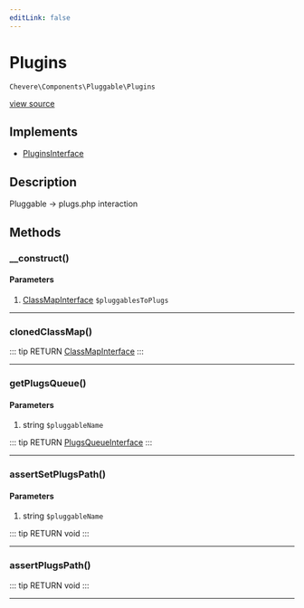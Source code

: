 ```yaml
---
editLink: false
---
```


# Plugins

`Chevere\Components\Pluggable\Plugins`

[view source](https://github.com/chevere/chevere/blob/master/src/Chevere/Components/Pluggable/Plugins.php)

## Implements

- [PluginsInterface](../../Interfaces/Pluggable/PluginsInterface.md)

## Description

Pluggable -> plugs.php interaction

## Methods

### __construct()

#### Parameters

1. [ClassMapInterface](../../Interfaces/ClassMap/ClassMapInterface.md) `$pluggablesToPlugs`

---

### clonedClassMap()

::: tip RETURN
[ClassMapInterface](../../Interfaces/ClassMap/ClassMapInterface.md)
:::

---

### getPlugsQueue()

#### Parameters

1. string `$pluggableName`

::: tip RETURN
[PlugsQueueInterface](../../Interfaces/Pluggable/PlugsQueueInterface.md)
:::

---

### assertSetPlugsPath()

#### Parameters

1. string `$pluggableName`

::: tip RETURN
void
:::

---

### assertPlugsPath()

::: tip RETURN
void
:::

---
